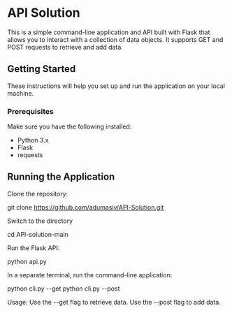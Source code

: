 
# API Solution

This is a simple command-line application and API built with Flask that allows you to interact with a collection of data objects. It supports GET and POST requests to retrieve and add data. 

## Getting Started

These instructions will help you set up and run the application on your local machine.

### Prerequisites

Make sure you have the following installed:

- Python 3.x
- Flask
- requests

## Running the Application

Clone the repository:

  git clone https://github.com/adumasiv/API-Solution.git

Switch to the directory

  cd API-solution-main

Run the Flask API:

  python api.py

In a separate terminal, run the command-line application:

python cli.py --get
python cli.py --post


  Usage:
  Use the --get flag to retrieve data.
  Use the --post flag to add data.
  
